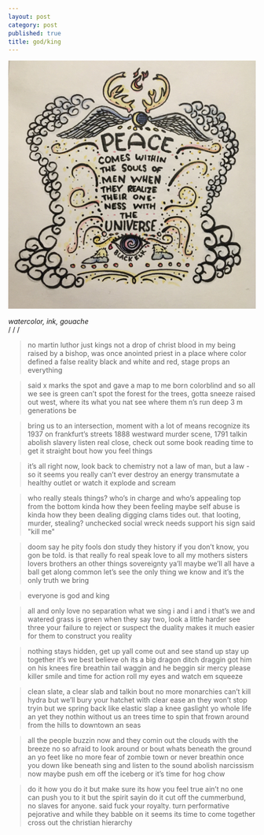 ```yaml
---
layout: post
category: post
published: true
title: god/king
---
```

![we](/media/ur0ne.jpeg)
<!--more-->
<span class='date fr'>*watercolor, ink, gouache*</span>  
  /
  /
  /
>no martin luthor just kings
not a drop of christ blood in my being
raised by a bishop, was once anointed priest
in a place where color defined a false reality 
black and white and red, stage props an everything  
  
>said x marks the spot and gave a map to me
born colorblind and so all we see is green
can’t spot the forest for the trees, gotta sneeze
raised out west, where its what you nat see
where them n’s run deep 3 m generations be  
  
>bring us to an intersection, moment with a lot of means
recognize its 1937 on frankfurt’s streets
1888 westward murder scene, 1791 talkin abolish slavery
listen real close, check out some book reading
time to get it straight bout how you feel things  
  
>it’s all right now, look back to chemistry
not a law of man, but a law - so it seems
you really can’t ever destroy an energy
transmutate a healthy outlet
or watch it explode and scream  
  
>who really steals things?  who’s in charge and who’s appealing
top from the bottom kinda how they been feeling
maybe self abuse is kinda how they been dealing
digging clams tides out. that looting, murder, stealing?
unchecked social wreck needs support his sign said "kill me"  
  
>doom say he pity fools don study they history
if you don’t know, you gon be told.  is that really fo real speak
love to all my mothers sisters lovers brothers an other things
sovereignty ya’ll maybe we’ll all have a ball get along common let’s see
the only thing we know and it’s the only truth we bring   
  
>everyone is god and king  
  
>all and only love no separation what we sing
i and i and i that’s we and watered grass is green
when they say two, look a little harder see three
your failure to reject or suspect the duality
makes it much easier for them to construct you reality  
  
>nothing stays hidden, get up yall come out and see
stand up stay up together it’s we best believe
oh its a big dragon ditch draggin got him on his knees
fire breathin tail waggin and he beggin sir mercy please
killer smile and time for action roll my eyes and watch em squeeze  
  
>clean slate, a clear slab and talkin bout no more monarchies 
can’t kill hydra but we’ll bury your hatchet with clear ease
an they won’t stop tryin but we spring back like elastic slap a knee
gaslight yo whole life an yet they nothin without us an trees
time to spin that frown around from the hills to downtown an seas  
  
>all the people buzzin now and they comin out the clouds with the breeze
no so afraid to look around or bout whats beneath the ground an yo feet
like no more fear of zombie town or never breathin once you down like beneath
sing and listen to the sound abolish narcissism now
maybe push em off the iceberg or it’s time for hog chow  
  
>do it how you do it but make sure its how you feel true
ain’t no one can push you to it but the spirit sayin do it
cut off the cummerbund, no slaves for anyone.  said fuck your royalty.
turn performative pejorative and while they babble on it seems
its time to come together cross out the christian hierarchy  